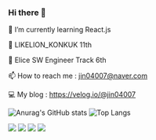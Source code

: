 ### Hi there 👋
🌱 I’m currently learning React.js

🦁 LIKELION_KONKUK 11th

🐰 Elice SW Engineer Track 6th

📫 How to reach me : jin04007@naver.com

💻 My blog : https://velog.io/@jin04007

![Anurag's GitHub stats](https://github-readme-stats.vercel.app/api?username=jinsupark4255&show_icons=true&theme=highcontrast)
![Top Langs](https://github-readme-stats.vercel.app/api/top-langs/?username=jinsupark4255&layout=compact&theme=highcontrast)


<img
    src="https://img.shields.io/badge/HTML-E34F26?style=flat&logo=HTML5&logoColor=white"
  />
  <img
    src="https://img.shields.io/badge/CSS-1572B6?style=flat&logo=CSS3&logoColor=white"
  />
  <img
    src="https://img.shields.io/badge/JavaScript-F7DF1E?style=flat&logo=JavaScript&logoColor=white"
  />
    <img
    src="https://img.shields.io/badge/REACT-61DAFB?style=flat&logo=REACT&logoColor=white"
  />
